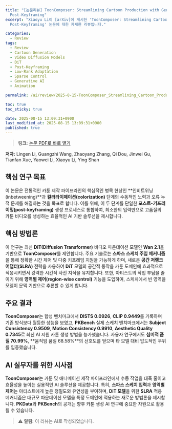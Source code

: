 ```yaml
---
title: "[논문리뷰] ToonComposer: Streamlining Cartoon Production with Generative
  Post-Keyframing"
excerpt: "Xiaoyu Li이 [arXiv]에 게시한 'ToonComposer: Streamlining Cartoon Production with Generative
  Post-Keyframing' 논문에 대한 자세한 리뷰입니다."

categories:
  - Review
tags:
  - Review
  - Cartoon Generation
  - Video Diffusion Models
  - DiT
  - Post-Keyframing
  - Low-Rank Adaptation
  - Sparse Control
  - Generative AI
  - Animation

permalink: /ai/review/2025-8-15-ToonComposer_Streamlining_Cartoon_Production_with_Generative_Post-Keyframing/

toc: true
toc_sticky: true

date: 2025-08-15 13:09:31+0900
last_modified_at: 2025-08-15 13:09:31+0900
published: true
---
```

> **링크:** [논문 PDF로 바로 열기](https://arxiv.org/abs/2508.10881)

**저자:** Lingen Li, Guangzhi Wang, Zhaoyang Zhang, Qi Dou, Jinwei Gu, Tianfan Xue, Yaowei Li, Xiaoyu Li, Ying Shan



## 핵심 연구 목표
이 논문은 전통적인 카툰 제작 파이프라인의 핵심적인 병목 현상인 **인비트위닝(inbetweening)**과 **컬러라이제이션(colorization)** 단계의 수동적인 노력과 오류 누적 문제를 해결하는 것을 목표로 합니다. 이를 위해, 이 두 단계를 단일한 **포스트-키프레이밍(post-keyframing)** 생성 프로세스로 통합하여, 최소한의 입력만으로 고품질의 카툰 비디오를 생성하는 효율적인 AI 기반 솔루션을 제시합니다.

## 핵심 방법론
이 연구는 최신 **DiT(Diffusion Transformer)** 비디오 파운데이션 모델인 **Wan 2.1**을 기반으로 **ToonComposer**를 제안합니다. 주요 기술로는 **스파스 스케치 주입 메커니즘**을 통해 정확한 시간 제어 및 다중 키프레임 지원을 가능하게 하며, 새로운 **공간 저랭크 어댑터(SLRA)** 전략을 사용하여 **DiT** 모델의 공간적 동작을 카툰 도메인에 효과적으로 적응시키면서 강력한 시간적 사전 지식을 유지합니다. 또한, 아티스트의 작업 부담을 줄이기 위해 **영역별 제어(region-wise control)** 기능을 도입하여, 스케치에서 빈 영역을 모델이 문맥 기반으로 추론할 수 있게 합니다.

## 주요 결과
**ToonComposer**는 합성 벤치마크에서 **DISTS 0.0926**, **CLIP 0.9449**를 기록하며 기존 방식보다 월등한 성능을 보였고, **PKBench** 실제 스케치 벤치마크에서는 **Subject Consistency 0.9509**, **Motion Consistency 0.9910**, **Aesthetic Quality 0.7345**로 최신 AI 지원 카툰 생성 방법을 능가했습니다. 사용자 연구에서도 **심미적 품질 70.99%**, **움직임 품질 68.58%**의 선호도를 얻으며 타 모델 대비 압도적인 우위를 입증했습니다.

## AI 실무자를 위한 시사점
**ToonComposer**는 카툰 및 애니메이션 제작 파이프라인에서 수동 작업을 대폭 줄이고 효율성을 높이는 실용적인 AI 솔루션을 제공합니다. 특히, **스파스 스케치 입력**과 **영역별 제어**는 아티스트에게 높은 정밀도와 유연성을 부여하며, **DiT 모델**을 위한 **SLRA** 적응 메커니즘은 대규모 파운데이션 모델을 특정 도메인에 적용하는 새로운 방법론을 제시합니다. **PKData**와 **PKBench**의 공개는 향후 카툰 생성 AI 연구에 중요한 자원으로 활용될 수 있습니다.

> ⚠️ **알림:** 이 리뷰는 AI로 작성되었습니다.